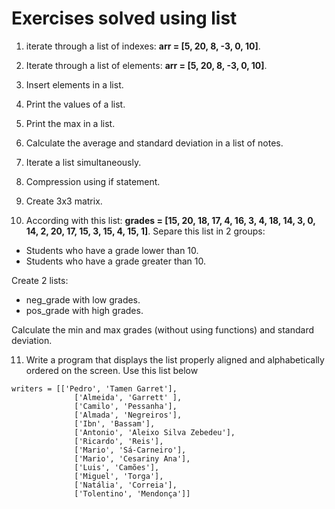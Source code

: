# Exercises solved using list

1. iterate through a list of indexes: **arr = [5, 20, 8, -3, 0, 10]**.

2. Iterate through a list of elements:  **arr = [5, 20, 8, -3, 0, 10]**.

3. Insert elements in a list.

4. Print the values of a list.

5. Print the max in a list.

6. Calculate the average and standard deviation in a list of notes.

7. Iterate a list simultaneously.

8. Compression using if statement.

9. Create 3x3 matrix.

10. According with this list: **grades = [15, 20, 18, 17, 4, 16, 3, 4, 18, 14, 3, 0, 14, 2, 20, 17, 15, 3, 15, 4, 15, 1]**. Separe this list in 2 groups:

* Students who have a grade lower than 10.
* Students who have a grade greater than 10.

Create 2 lists:

* neg_grade with low grades.
* pos_grade with high grades.

Calculate the min and max grades (without using functions) and standard deviation.

11. Write a program that displays the list properly aligned and alphabetically ordered on the screen. Use this list below

``` 
writers = [['Pedro', 'Tamen Garret'], 
              ['Almeida', 'Garrett' ], 
              ['Camilo', 'Pessanha'], 
              ['Almada', 'Negreiros'], 
              ['Ibn', 'Bassam'], 
              ['Antonio', 'Aleixo Silva Zebedeu'], 
              ['Ricardo', 'Reis'],
              ['Mario', 'Sá-Carneiro'], 
              ['Mario', 'Cesariny Ana'], 
              ['Luis', 'Camões'], 
              ['Miguel', 'Torga'], 
              ['Natália', 'Correia'], 
              ['Tolentino', 'Mendonça']] 
``` 